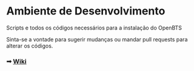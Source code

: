 Ambiente de Desenvolvimento
=========

Scripts e todos os códigos necessários para a instalação do OpenBTS

Sinta-se a vontade para sugerir mudanças ou mandar pull requests para alterar os códigos.

### &#10143; [Wiki](https://github.com/ShadePoderoso/PFC-2019/wiki)
